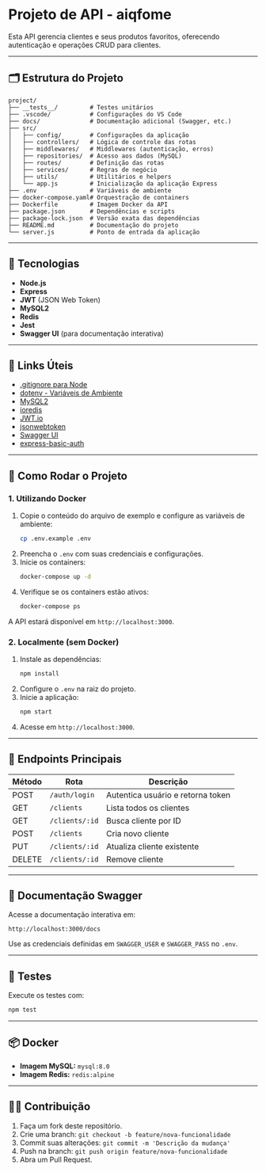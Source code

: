 # Projeto de API - aiqfome

Esta API gerencia clientes e seus produtos favoritos, oferecendo autenticação e operações CRUD para clientes.

---

## 🗂️ Estrutura do Projeto

```
project/
├── __tests__/         # Testes unitários
├── .vscode/           # Configurações do VS Code
├── docs/              # Documentação adicional (Swagger, etc.)
├── src/
│   ├── config/        # Configurações da aplicação
│   ├── controllers/   # Lógica de controle das rotas
│   ├── middlewares/   # Middlewares (autenticação, erros)
│   ├── repositories/  # Acesso aos dados (MySQL)
│   ├── routes/        # Definição das rotas
│   ├── services/      # Regras de negócio
│   ├── utils/         # Utilitários e helpers
│   └── app.js         # Inicialização da aplicação Express
├── .env               # Variáveis de ambiente
├── docker-compose.yaml# Orquestração de containers
├── Dockerfile         # Imagem Docker da API
├── package.json       # Dependências e scripts
├── package-lock.json  # Versão exata das dependências
├── README.md          # Documentação do projeto
└── server.js          # Ponto de entrada da aplicação
```

---

## 🚀 Tecnologias

- **Node.js**
- **Express**
- **JWT** (JSON Web Token)
- **MySQL2**
- **Redis**
- **Jest**
- **Swagger UI** (para documentação interativa)

---

## 🔗 Links Úteis

- [.gitignore para Node](https://github.com/github/gitignore/blob/main/Node.gitignore)  
- [dotenv - Variáveis de Ambiente](https://www.npmjs.com/package/dotenv)  
- [MySQL2](https://www.npmjs.com/package/mysql2)  
- [ioredis](https://www.npmjs.com/package/ioredis)  
- [JWT.io](https://jwt.io/introduction)  
- [jsonwebtoken](https://www.npmjs.com/package/jsonwebtoken)  
- [Swagger UI](https://www.npmjs.com/package/swagger-ui)  
- [express-basic-auth](https://www.npmjs.com/package/express-basic-auth)  

---

## 🏁 Como Rodar o Projeto

### 1. Utilizando Docker

1. Copie o conteúdo do arquivo de exemplo e configure as variáveis de ambiente:  
   ```bash
   cp .env.example .env
   ```
2. Preencha o `.env` com suas credenciais e configurações.
3. Inicie os containers:  
   ```bash
   docker-compose up -d
   ```
4. Verifique se os containers estão ativos:  
   ```bash
   docker-compose ps
   ```

A API estará disponível em `http://localhost:3000`.

### 2. Localmente (sem Docker)

1. Instale as dependências:  
   ```bash
   npm install
   ```
2. Configure o `.env` na raiz do projeto.
3. Inicie a aplicação:  
   ```bash
   npm start
   ```
4. Acesse em `http://localhost:3000`.

---

## 📜 Endpoints Principais

| Método | Rota                           | Descrição                           |
| ------ | ------------------------------ | ----------------------------------- |
| POST   | `/auth/login`                  | Autentica usuário e retorna token   |
| GET    | `/clients`                     | Lista todos os clientes             |
| GET    | `/clients/:id`                 | Busca cliente por ID                |
| POST   | `/clients`                     | Cria novo cliente                   |
| PUT    | `/clients/:id`                 | Atualiza cliente existente          |
| DELETE | `/clients/:id`                 | Remove cliente                      |

---

## 📄 Documentação Swagger

Acesse a documentação interativa em:

```
http://localhost:3000/docs
```

Use as credenciais definidas em `SWAGGER_USER` e `SWAGGER_PASS` no `.env`.

---

## 🧪 Testes

Execute os testes com:

```bash
npm test
```

---

## 📦 Docker

- **Imagem MySQL:** `mysql:8.0`
- **Imagem Redis:** `redis:alpine`

---

## 👨‍💻 Contribuição

1. Faça um fork deste repositório.  
2. Crie uma branch: `git checkout -b feature/nova-funcionalidade`  
3. Commit suas alterações: `git commit -m 'Descrição da mudança'`  
4. Push na branch: `git push origin feature/nova-funcionalidade`  
5. Abra um Pull Request.